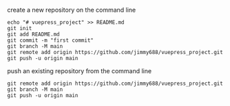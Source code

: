 create a new repository on the command line
```
echo "# vuepress_project" >> README.md
git init
git add README.md
git commit -m "first commit"
git branch -M main
git remote add origin https://github.com/jimmy688/vuepress_project.git
git push -u origin main

```
push an existing repository from the command line
```
git remote add origin https://github.com/jimmy688/vuepress_project.git
git branch -M main
git push -u origin main
```
